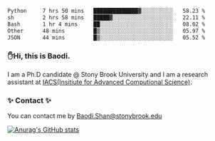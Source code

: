 <!--START_SECTION:waka-->

```txt
Python     7 hrs 50 mins   ██████████████▓░░░░░░░░░░   58.23 %
sh         2 hrs 58 mins   █████▓░░░░░░░░░░░░░░░░░░░   22.11 %
Bash       1 hr 4 mins     ██░░░░░░░░░░░░░░░░░░░░░░░   08.02 %
Other      48 mins         █▒░░░░░░░░░░░░░░░░░░░░░░░   05.97 %
JSON       44 mins         █▒░░░░░░░░░░░░░░░░░░░░░░░   05.52 %
```

<!--END_SECTION:waka-->

### ✋Hi, this is Baodi. 

I am a Ph.D candidate @ Stony Brook University and I am a research assistant at [IACS(Insitiute for Advanced Computional Science)](https://iacs.stonybrook.edu/).

### ✨ Contact ✨

You can contact me by [Baodi.Shan@stonybrook.edu](mailto:Baodi.Shan@stonybrook.edu)

[![Anurag's GitHub stats](https://github-readme-stats.vercel.app/api?username=lwshanbd&theme=jolly&show_icons=true&count_private=true&include_all_commits=true)](https://github.com/anuraghazra/github-readme-stats)



<!--
**lwshanbd/lwshanbd** is a ✨ _special_ ✨ repository because its `README.md` (this file) appears on your GitHub profile.

Here are some ideas to get you started:

- 🔭 I’m currently working on ...
- 🌱 I’m currently learning ...
- 👯 I’m looking to collaborate on ...
- 🤔 I’m looking for help with ...
- 💬 Ask me about ...
- 📫 How to reach me: ...
- 😄 Pronouns: ...
- ⚡ Fun fact: ...
-->
